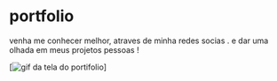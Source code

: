 # portfolio
venha me conhecer melhor, atraves de minha redes socias .
e dar uma olhada em meus projetos pessoas !

[<img src="./Gravando 2025-03-01 145500.mp4" alt="gif da tela do portifolio">]